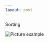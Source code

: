 ```yaml
---
layout: post
---
```

Sorting

![Picture example](https://raw.githubusercontent.com/kupolua/web-presentation/master/images/screenshot-sorting.png)

